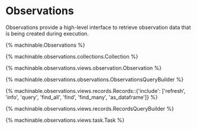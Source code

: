 # Observations

Observations provide a high-level interface to retrieve observation data that is being created during execution.

{% machinable.Observations %}

{% machinable.observations.collections.Collection %}

{% machinable.observations.views.observation.Observation %}

{% machinable.observations.observations.ObservationsQueryBuilder %}

{% machinable.observations.views.records.Records::{'include': ['refresh', 'info', 'query', 'find_all', 'find', 'find_many', 'as_dataframe']} %}

{% machinable.observations.views.records.RecordsQueryBuilder %}

{% machinable.observations.views.task.Task %}


